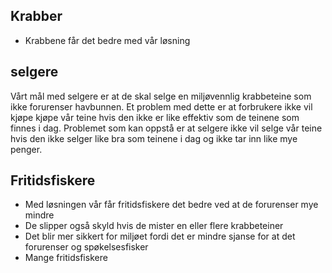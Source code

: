 ## Krabber
- Krabbene får det bedre med vår løsning

## selgere 
Vårt mål med selgere er at de skal selge en miljøvennlig krabbeteine som ikke forurenser havbunnen.
Et problem med dette er at forbrukere ikke vil kjøpe kjøpe vår teine hvis den ikke er like effektiv som de teinene som finnes i dag. Problemet som kan oppstå er at selgere ikke vil selge vår teine hvis den ikke selger like bra som teinene i dag og ikke tar inn like mye penger. 











## Fritidsfiskere
- Med løsningen vår får fritidsfiskere det bedre ved at de forurenser mye mindre
- De slipper også skyld hvis de mister en eller flere krabbeteiner 
- Det blir mer sikkert for miljøet fordi det er mindre sjanse for at det forurenser og spøkelsesfisker
- Mange fritidsfiskere 
